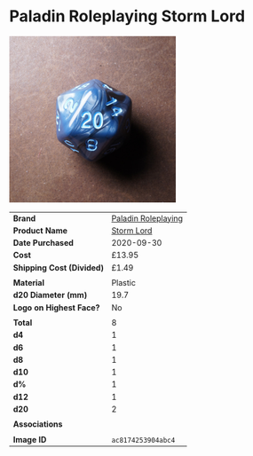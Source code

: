 # Paladin Roleplaying Storm Lord

<img src="https://raw.githubusercontent.com/jesskelsall/astarus-images/main/dice/ac8174253904abc4.jpg" height="300" />

|||
| --- | --- |
| **Brand** | [Paladin Roleplaying](https://paladinroleplaying.com/) |
| **Product Name** | [Storm Lord](https://paladinroleplaying.com/collections/bicolor-peal-dice-sets/products/grey-and-blue-dice) |
| **Date Purchased** | 2020-09-30 |
| **Cost** | £13.95 |
| **Shipping Cost (Divided)** | £1.49 |
||
| **Material** | Plastic |
| **d20 Diameter (mm)** | 19.7 |
| **Logo on Highest Face?** | No |
||
| **Total** | 8 |
| **d4** | 1 |
| **d6** | 1 |
| **d8** | 1 |
| **d10** | 1 |
| **d%** | 1 |
| **d12** | 1 |
| **d20** | 2 |
||
| **Associations** | |
||
| **Image ID** | `ac8174253904abc4` |
